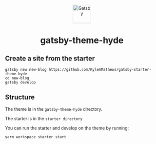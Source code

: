 <p align="center">
  <a href="https://www.gatsbyjs.org">
    <img alt="Gatsby" src="https://www.gatsbyjs.org/monogram.svg" width="60" />
  </a>
</p>
<h1 align="center">
  gatsby-theme-hyde
</h1>

## Create a site from the starter
```shell
gatsby new new-blog https://github.com/KyleAMathews/gatsby-starter-theme-hyde
cd new-blog
gatsby develop
```

## Structure

The theme is in the `gatsby-theme-hyde` directory.

The starter is in the `starter directory`


You can run the starter and develop on the theme by running:

```sh
yarn workspace starter start
```
